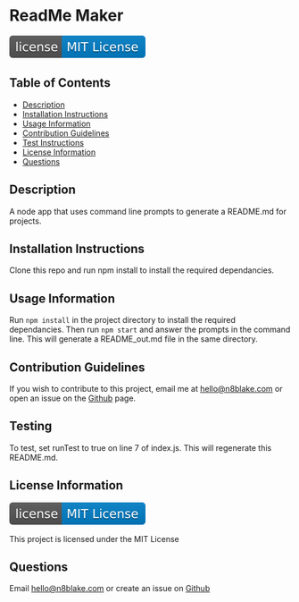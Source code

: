 # ReadMe Maker

<a href="https://opensource.org/licenses"><img src="badge.svg" /></a>

## Table of Contents
* [Description](#description)
* [Installation Instructions](#installation-instructions)
* [Usage Information](#usage-information)
* [Contribution Guidelines](#contribution-guidelines)
* [Test Instructions](#test-instructions)
* [License Information](#license-information)
* [Questions](#questions)

## Description
A node app that uses command line prompts to generate a README.md for projects.

## Installation Instructions
Clone this repo and run npm install to install the required dependancies.

## Usage Information
Run `npm install` in the project directory to install the required dependancies. Then run `npm start` and answer the prompts in the command line. This will generate a README_out.md file in the same directory.

## Contribution Guidelines
If you wish to contribute to this project, email me at hello@n8blake.com or open an issue on the [Github](https://github.com/n8blake) page.

## Testing
To test, set runTest to true on line 7 of index.js. This will regenerate this README.md.

## License Information

<a href="https://opensource.org/licenses"><img src="badge.svg" /></a>

This project is licensed under  the MIT License
		

## Questions
Email [hello@n8blake.com](mailto:hello@n8blake.com)
or create an issue on [Github](https://github.com/n8blake)  
